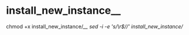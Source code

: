 # install_new_instance__
chmod +x install_new_instance/*__
sed -i -e 's/\r$//'  install_new_instance/*
